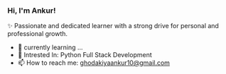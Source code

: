 ### Hi, I'm Ankur!

✨ Passionate and dedicated learner with a strong drive for personal and professional growth.
- 🌱 currently learning ...
- 👀 Intrested In: Python Full Stack Development
- 📫 How to reach me: ghodakiyaankur10@gmail.com


<!--
**Ghodakiya-Ankur/Ghodakiya-Ankur** is a ✨ _special_ ✨ repository because its `README.md` (this file) appears on your GitHub profile.

Here are some ideas to get you started:

- 🔭 I’m currently working on ...
- 🌱 I’m currently learning ...
- 👯 I’m looking to collaborate on ...
- 🤔 I’m looking for help with ...
- 💬 Ask me about ...
- 😄 Pronouns: ...
- ⚡ Fun fact: ...
-->
